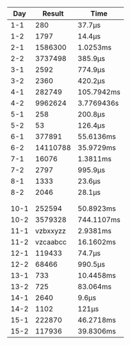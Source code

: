 | Day | Result | Time |
|-|-|-|
| 1-1 | 280 | 37.7µs |
| 1-2 | 1797 | 14.4µs |
| 2-1 | 1586300 | 1.0253ms |
| 2-2 | 3737498 | 385.9µs |
| 3-1 | 2592 | 774.9µs |
| 3-2 | 2360 | 420.2µs |
| 4-1 | 282749 | 105.7942ms |
| 4-2 | 9962624 | 3.7769436s |
| 5-1 | 258 | 200.8µs |
| 5-2 | 53 | 126.4µs |
| 6-1 | 377891 | 55.6136ms |
| 6-2 | 14110788 | 35.9729ms |
| 7-1 | 16076 | 1.3811ms |
| 7-2 | 2797 | 995.9µs |
| 8-1 | 1333 | 23.6µs |
| 8-2 | 2046 | 28.1µs |
| | | |
| | | |
| 10-1 | 252594 | 50.8923ms |
| 10-2 | 3579328 | 744.1107ms |
| 11-1 | vzbxxyzz | 2.9381ms |
| 11-2 | vzcaabcc | 16.1602ms |
| 12-1 | 119433 | 74.7µs |
| 12-2 | 68466 | 990.5µs |
| 13-1 | 733 | 10.4458ms |
| 13-2 | 725 | 83.064ms |
| 14-1 | 2640 | 9.6µs |
| 14-2 | 1102 | 121µs |
| 15-1 | 222870 | 46.2718ms |
| 15-2 | 117936 | 39.8306ms |
